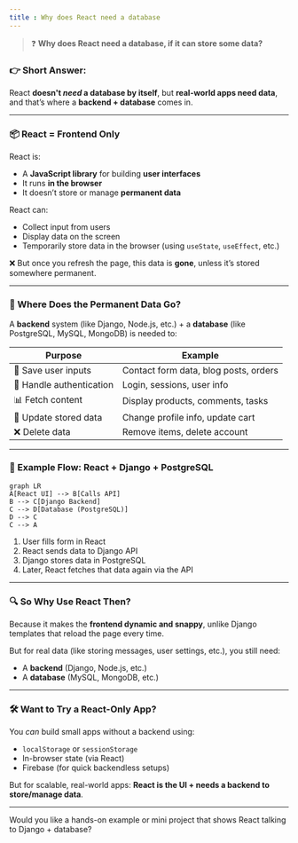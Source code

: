 ```yaml
---
title : Why does React need a database
---
```


> ❓ **Why does React need a database, if it can store some data?**

### 👉 Short Answer:

React **doesn't *need* a database by itself**, but **real-world apps need data**, and that’s where a **backend + database** comes in.

---

### 📦 React = Frontend Only

React is:

* A **JavaScript library** for building **user interfaces**
* It runs **in the browser**
* It doesn’t store or manage **permanent data**

React can:

* Collect input from users
* Display data on the screen
* Temporarily store data in the browser (using `useState`, `useEffect`, etc.)

❌ But once you refresh the page, this data is **gone**, unless it’s stored somewhere permanent.

---

### 💽 Where Does the Permanent Data Go?

A **backend** system (like Django, Node.js, etc.) + a **database** (like PostgreSQL, MySQL, MongoDB) is needed to:

| Purpose                  | Example                               |
| ------------------------ | ------------------------------------- |
| 📝 Save user inputs      | Contact form data, blog posts, orders |
| 🔐 Handle authentication | Login, sessions, user info            |
| 📊 Fetch content         | Display products, comments, tasks     |
| 🔁 Update stored data    | Change profile info, update cart      |
| ❌ Delete data            | Remove items, delete account          |

---

### 🔄 Example Flow: React + Django + PostgreSQL

```mermaid
graph LR
A[React UI] --> B[Calls API]
B --> C[Django Backend]
C --> D[Database (PostgreSQL)]
D --> C
C --> A
```

1. User fills form in React
2. React sends data to Django API
3. Django stores data in PostgreSQL
4. Later, React fetches that data again via the API

---

### 🔍 So Why Use React Then?

Because it makes the **frontend dynamic and snappy**, unlike Django templates that reload the page every time.

But for real data (like storing messages, user settings, etc.), you still need:

* A **backend** (Django, Node.js, etc.)
* A **database** (MySQL, MongoDB, etc.)

---

### 🛠️ Want to Try a React-Only App?

You *can* build small apps without a backend using:

* `localStorage` or `sessionStorage`
* In-browser state (via React)
* Firebase (for quick backendless setups)

But for scalable, real-world apps: **React is the UI + needs a backend to store/manage data**.

---

Would you like a hands-on example or mini project that shows React talking to Django + database?
